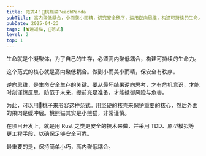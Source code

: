 ```yaml
---
title: 范式4：🍑桃熊猫PeachPanda
subTitle: 高内聚低耦合，小而美小而精，讲究安全秩序，运用逆向思维，构建可持续的生命力
pubDate: 2025-04-23
tags: [🐈逍遥猫, 💛范式]
level: 2
top: 1
---
```


生命就是个凝聚体，为了自己的生存，必须高内聚低耦合，构建可持续的生命力。

这个范式的核心就是高内聚低耦合。做到小而美小而精，保安全有秩序。

逆向思维，是生命安全生存的关键。要从最坏结果逆向思考，才有危机意识，才能时刻谨慎反思，防范于未来，提前充足准备，才能抵御风险与危害。

为此，可以用🍑桃子来形容这种范式。用坚硬的核壳来保护重要的核心，然后外面的果肉是缓冲层。桃熊猫其实是小熊猫，非常谨慎。

在项目开发上，就是用 Rust 之类更安全的技术来做，并采用 TDD、原型模拟等更工程手段，以确保足够安全可靠。

最重要的是，保持简单小巧，高内聚低耦合。
